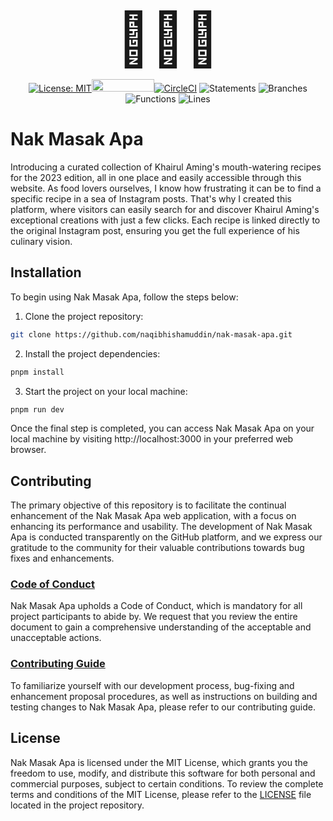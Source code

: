 <center>
<span style="font-size:6em;">👨🏻‍🍳</span>

[![License: MIT](https://img.shields.io/badge/License-MIT-yellow.svg)](https://opensource.org/licenses/MIT)[<img src="https://sonarcloud.io/images/project_badges/sonarcloud-orange.svg" width="100" height="20">](https://sonarcloud.io/summary/new_code?id=naqibhishamuddin_nak-masak-apa)[![CircleCI](https://circleci.com/gh/naqibhishamuddin/nak-masak-apa.svg?style=shield&circle-token=d441858964854bbd8efc705425b0745b544f0bd4)](https://circleci.com/gh/naqibhishamuddin/nak-masak-apa) ![Statements](https://img.shields.io/badge/statements-100%25-brightgreen.svg?style=flat) ![Branches](https://img.shields.io/badge/branches-87.5%25-yellow.svg?style=flat) ![Functions](https://img.shields.io/badge/functions-100%25-brightgreen.svg?style=flat) ![Lines](https://img.shields.io/badge/lines-100%25-brightgreen.svg?style=flat)

</center>

# Nak Masak Apa

Introducing a curated collection of Khairul Aming's mouth-watering recipes for the 2023 edition, all in one place and easily accessible through this website. As food lovers ourselves, I know how frustrating it can be to find a specific recipe in a sea of Instagram posts. That's why I created this platform, where visitors can easily search for and discover Khairul Aming's exceptional creations with just a few clicks. Each recipe is linked directly to the original Instagram post, ensuring you get the full experience of his culinary vision.

## Installation

To begin using Nak Masak Apa, follow the steps below:

1. Clone the project repository:

```bash
git clone https://github.com/naqibhishamuddin/nak-masak-apa.git
```

2. Install the project dependencies:

```bash
pnpm install
```

3. Start the project on your local machine:

```bash
pnpm run dev
```

Once the final step is completed, you can access Nak Masak Apa on your local machine by visiting http://localhost:3000 in your preferred web browser.

## Contributing

The primary objective of this repository is to facilitate the continual enhancement of the Nak Masak Apa web application, with a focus on enhancing its performance and usability. The development of Nak Masak Apa is conducted transparently on the GitHub platform, and we express our gratitude to the community for their valuable contributions towards bug fixes and enhancements.

### [Code of Conduct](https://github.com/naqibhishamuddin/nak-masak-apa/blob/main/CODE_OF_CONDUCT.md)

Nak Masak Apa upholds a Code of Conduct, which is mandatory for all project participants to abide by. We request that you review the entire document to gain a comprehensive understanding of the acceptable and unacceptable actions.

### [Contributing Guide](https://github.com/naqibhishamuddin/nak-masak-apa/blob/main/CONTRIBUTING.md)

To familiarize yourself with our development process, bug-fixing and enhancement proposal procedures, as well as instructions on building and testing changes to Nak Masak Apa, please refer to our contributing guide.

## License

Nak Masak Apa is licensed under the MIT License, which grants you the freedom to use, modify, and distribute this software for both personal and commercial purposes, subject to certain conditions. To review the complete terms and conditions of the MIT License, please refer to the [LICENSE](https://github.com/naqibhishamuddin/nak-masak-apa/blob/main/LICENSE) file located in the project repository.
